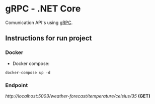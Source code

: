 # gRPC - .NET Core

Comunication API's using [gRPC](https://grpc.io/). 

## Instructions for run project

### Docker

* Docker compose:

`docker-compose up -d`

### Endpoint

*http://localhost:5003/weather-forecast/temperature/celsius/35* **(GET)**